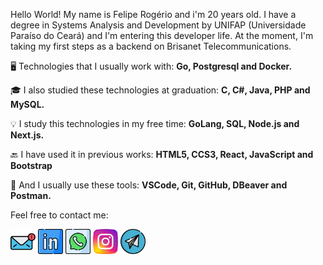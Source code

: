 <p align="left">
  Hello World!
  My name is Felipe Rogério and i'm 20 years old.
  I have a degree in Systems Analysis and Development by UNIFAP (Universidade Paraíso do Ceará) and I'm entering this developer life. 
  At the moment, I'm taking my first steps as a backend on Brisanet Telecommunications.
</p>
<p align="left">
  🖥️ Technologies that I usually work with: 
  <strong>Go, Postgresql and Docker.</strong>
</p>
<p align="left">
  🎓 I also studied these technologies at graduation: 
  <strong>C, C#, Java, PHP and MySQL.</strong>
</p>
<p align="left">
  💡 I study this technologies in my free time: 
  <strong>GoLang, SQL, Node.js and Next.js.</strong>
</p>
<p align="left">
  🔙 I have used it in previous works: 
  <strong>HTML5, CCS3, React, JavaScript and Bootstrap</strong>
</p>
<p align="left">
  🔧 And I usually use these tools: 
  <strong>VSCode, Git, GitHub, DBeaver and Postman.</strong>
</p>
<p align="left">
  Feel free to contact me:
</p>
<p align="left">
<div align-itens="center">
<a href="mailto:feliperogerio.ti@gmail.com" alt="Gmail">
<img src="https://raw.githubusercontent.com/frds1/frds1/main/Icons/icon-email.png" height="40" width="40" /></a>
<a href="https://www.linkedin.com/in/feliperogs" alt="Linkedin">
<img src="https://raw.githubusercontent.com/frds1/frds1/main/Icons/icon-linkedin.png" height="40" width="40" /></a>
<a href="https://api.whatsapp.com/send?phone=5588999214274&text=Olá%20Felipe" alt="WhatsApp">
<img src="https://raw.githubusercontent.com/frds1/frds1/main/Icons/icon-whatsapp.png" height="40" width="40" /></a>
<a href="https://www.instagram.com/felipe_rogerio/" alt="Instagram">
<img src="https://raw.githubusercontent.com/frds1/frds1/main/Icons/icon-instagram.png" height="40" width="40" /></a>
 <a href="https://t.me/feliperogeriods" alt="Telegram">
<img src="https://raw.githubusercontent.com/frds1/frds1/main/Icons/icon-telegram.png" height="40" width="40" /></a> 
</div>
</p>

